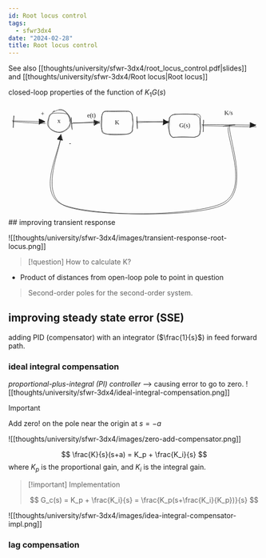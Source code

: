 ```yaml
---
id: Root locus control
tags:
  - sfwr3dx4
date: "2024-02-28"
title: Root locus control
---
```

See also [[thoughts/university/sfwr-3dx4/root_locus_control.pdf|slides]] and [[thoughts/university/sfwr-3dx4/Root locus|Root locus]]

closed-loop properties of the function of $K_1 G(s)$

<svg version="1.1" xmlns="http://www.w3.org/2000/svg" viewBox="0 0 652.1217638634798 291.00981025621786" width="652.1217638634798" height="291.00981025621786">
  <!-- svg-source:excalidraw -->

  <defs>
    <style class="style-fonts">
      @font-face {
        font-family: "Virgil";
        src: url("https://excalidraw.com/Virgil.woff2");
      }
      @font-face {
        font-family: "Cascadia";
        src: url("https://excalidraw.com/Cascadia.woff2");
      }
      @font-face {
        font-family: "Assistant";
        src: url("https://excalidraw.com/Assistant-Regular.woff2");
      }
    </style>

  </defs>
  <g stroke-linecap="round" transform="translate(102.69564715984916 12.754350387616796) rotate(0 28.59265624498471 28.592656244984482)"><path d="M28.23 -1.14 C33.55 -1.99, 40.43 -0.16, 45.21 4.13 C49.98 8.43, 55.2 18.12, 56.9 24.63 C58.61 31.14, 58.21 38.34, 55.44 43.2 C52.68 48.07, 45.99 51.66, 40.32 53.83 C34.66 56.01, 27.58 57.69, 21.46 56.25 C15.35 54.81, 6.91 50.42, 3.62 45.18 C0.33 39.95, 0.81 30.93, 1.74 24.85 C2.68 18.77, 1.23 11.19, 9.23 8.7 C17.24 6.2, 41.99 6.39, 49.76 9.88 C57.53 13.38, 56.54 29.88, 55.86 29.66 M15.4 4.02 C20.78 0.45, 29.24 -2.54, 35.32 -1.54 C41.39 -0.53, 47.87 4.96, 51.84 10.06 C55.8 15.15, 59.58 22.78, 59.1 29.03 C58.63 35.27, 53.14 42.85, 48.97 47.55 C44.8 52.25, 39.91 56.4, 34.07 57.22 C28.23 58.04, 19.8 55.64, 13.93 52.49 C8.06 49.34, 0.64 44.25, -1.13 38.31 C-2.9 32.36, 0.36 22.94, 3.31 16.83 C6.26 10.71, 15.22 3.61, 16.59 1.61 C17.96 -0.39, 11.52 4.51, 11.52 4.83" stroke="#1e1e1e" stroke-width="1" fill="none"></path></g><g transform="translate(126.57424771399837 31.12894550963665) rotate(0 4.495994567871094 10)"><text x="4.495994567871094" y="0" font-family="Virgil, Segoe UI Emoji" font-size="16px" fill="#1e1e1e" text-anchor="middle" style="white-space: pre;" direction="ltr" dominant-baseline="text-before-edge">x</text></g><g stroke-linecap="round" transform="translate(241.87104576286038 15.279605468890622) rotate(0 39.84175645754749 29.584534787217308)"><path d="M14.79 0 C26.69 0.94, 41.29 1.11, 64.89 0 M14.79 0 C34.03 -0.77, 50.34 -1.63, 64.89 0 M64.89 0 C75.16 -1.16, 78.15 4.32, 79.68 14.79 M64.89 0 C73.68 -1.18, 80.02 4.25, 79.68 14.79 M79.68 14.79 C78.38 24.96, 83.52 25.5, 79.68 44.38 M79.68 14.79 C81.75 23.8, 81.36 31.28, 79.68 44.38 M79.68 44.38 C80.71 52.09, 73.45 58.34, 64.89 59.17 M79.68 44.38 C82.34 54.92, 74.69 58.08, 64.89 59.17 M64.89 59.17 C49.87 60.27, 31.21 63.06, 14.79 59.17 M64.89 59.17 C55.86 60.21, 41.2 58.67, 14.79 59.17 M14.79 59.17 C1.64 56.39, 0.47 58.06, 0 44.38 M14.79 59.17 C7.12 58.75, 0.39 53.63, 0 44.38 M0 44.38 C-2.73 38.22, -1.77 24.71, 0 14.79 M0 44.38 C-0.53 32.37, 1.74 21.8, 0 14.79 M0 14.79 C3.39 3.43, 1.1 -1.42, 14.79 0 M0 14.79 C0.48 4.09, 4.93 0, 14.79 0" stroke="#1e1e1e" stroke-width="1" fill="none"></path></g><g transform="translate(276.8088028917946 34.86414025610793) rotate(0 4.903999328613281 10)"><text x="4.903999328613281" y="0" font-family="Virgil, Segoe UI Emoji" font-size="16px" fill="#1e1e1e" text-anchor="middle" style="white-space: pre;" direction="ltr" dominant-baseline="text-before-edge">K</text></g><g stroke-linecap="round" transform="translate(417.08730142273816 23.115706288102956) rotate(0 39.84175645754749 29.584534787217308)"><path d="M14.79 0 C36.31 -1.4, 54.71 -0.88, 64.89 0 M14.79 0 C24.66 -0.11, 35.25 -0.59, 64.89 0 M64.89 0 C78.04 -2.85, 83.2 1.72, 79.68 14.79 M64.89 0 C74.33 2.76, 79.67 9.17, 79.68 14.79 M79.68 14.79 C81.55 23.56, 81.67 40.45, 79.68 44.38 M79.68 14.79 C78.12 23.73, 81.16 34.81, 79.68 44.38 M79.68 44.38 C81.71 57.09, 72.07 56.61, 64.89 59.17 M79.68 44.38 C79.01 51.86, 75.93 57.49, 64.89 59.17 M64.89 59.17 C55.06 60.25, 40.89 57.09, 14.79 59.17 M64.89 59.17 C48.05 58.53, 35.07 58.67, 14.79 59.17 M14.79 59.17 C6.6 61.96, 1.48 52.55, 0 44.38 M14.79 59.17 C5.86 63.2, -0.62 52.35, 0 44.38 M0 44.38 C-4.09 29.62, -3.89 23.22, 0 14.79 M0 44.38 C-1.62 34.12, 1.18 21.71, 0 14.79 M0 14.79 C2.42 1, 8.08 1.46, 14.79 0 M0 14.79 C-4.45 7.1, 8.43 0.38, 14.79 0" stroke="#1e1e1e" stroke-width="1" fill="none"></path></g><g transform="translate(440.24907283389894 42.700241075320264) rotate(0 16.67998504638672 10)"><text x="16.67998504638672" y="0" font-family="Virgil, Segoe UI Emoji" font-size="16px" fill="#1e1e1e" text-anchor="middle" style="white-space: pre;" direction="ltr" dominant-baseline="text-before-edge">G(s)</text></g><g stroke-linecap="round"><g transform="translate(166.03529265201678 44.98910133229492) rotate(0 34.3564858840989 -1.9941705074807032)"><path d="M-2.42 1.6 C9.82 1.28, 59.41 -2.69, 70.86 -4 M1.46 0 C13.75 0.36, 58.07 0.36, 69.79 -0.37" stroke="#1e1e1e" stroke-width="1" fill="none"></path></g><g transform="translate(166.03529265201678 44.98910133229492) rotate(0 34.3564858840989 -1.9941705074807032)"><path d="M-2.62 -12.21 C-3.38 -11.54, -4.37 -6.45, -1.54 1.31 M-3.21 -14.09 C-2.89 -7.41, -2.8 -2.51, -2.5 0.92" stroke="#1e1e1e" stroke-width="1" fill="none"></path></g><g transform="translate(166.03529265201678 44.98910133229492) rotate(0 34.3564858840989 -1.9941705074807032)"><path d="M-0.51 17.71 C-1.48 12.13, -2.91 10.99, -1.54 1.31 M-1.09 15.83 C-1.25 11.75, -1.92 5.86, -2.5 0.92" stroke="#1e1e1e" stroke-width="1" fill="none"></path></g><g transform="translate(166.03529265201678 44.98910133229492) rotate(0 34.3564858840989 -1.9941705074807032)"><path d="M67.85 -1.96 L57.96 5.5 L56.38 -5.96 L69.67 -0.01" stroke="none" stroke-width="0" fill="#1e1e1e" fill-rule="evenodd"></path><path d="M70.65 0.78 C66.94 -0.39, 62.93 2.98, 57.26 6.05 M70.07 -1.1 C65.24 2.72, 60.12 4.64, 56.29 5.65 M57.34 7.12 C55.77 2.64, 54.99 -1.52, 56.69 -7.36 M55.87 6.2 C56.15 2.66, 55.58 -1.04, 56.49 -6.18 M55.26 -6.82 C59.62 -5.77, 66.49 -3.82, 70.08 0.72 M55.67 -6.83 C59.48 -5.24, 61.5 -4.75, 70.04 0.15 M69.79 -0.37 C69.79 -0.37, 69.79 -0.37, 69.79 -0.37 M69.79 -0.37 C69.79 -0.37, 69.79 -0.37, 69.79 -0.37" stroke="#1e1e1e" stroke-width="1" fill="none"></path></g></g><mask></mask><g stroke-linecap="round"><g transform="translate(331.52020450385044 45.51497919458052) rotate(0 41.330875948773155 -1.791108758676728)"><path d="M2.51 -0.98 C16.78 -1.83, 71.5 -4.01, 84.86 -4.8 M0.43 -3.98 C14.6 -4.48, 70.41 -1.87, 83.81 -1.83" stroke="#1e1e1e" stroke-width="1" fill="none"></path></g><g transform="translate(331.52020450385044 45.51497919458052) rotate(0 41.330875948773155 -1.791108758676728)"><path d="M1.3 -14.79 C1.37 -11.91, 1.08 -8.33, 1.34 -0.02 M1.54 -16.55 C2.63 -10.24, 1.82 -4.43, 2.88 -0.9" stroke="#1e1e1e" stroke-width="1" fill="none"></path></g><g transform="translate(331.52020450385044 45.51497919458052) rotate(0 41.330875948773155 -1.791108758676728)"><path d="M2.67 15.18 C2.34 9.93, 1.68 5.36, 1.34 -0.02 M2.91 13.42 C3.26 7.86, 1.9 1.8, 2.88 -0.9" stroke="#1e1e1e" stroke-width="1" fill="none"></path></g><g transform="translate(331.52020450385044 45.51497919458052) rotate(0 41.330875948773155 -1.791108758676728)"><path d="M82.04 -1.18 L69.05 5.22 L70.02 -10.15 L82.13 -1.72" stroke="none" stroke-width="0" fill="#1e1e1e" fill-rule="evenodd"></path><path d="M83.29 -0.65 C79.42 -0.09, 75.21 1.03, 68.88 5.1 M83.53 -2.41 C78.84 0.42, 72.3 2.66, 70.42 4.22 M69.77 3.5 C70.09 0.64, 71.16 -5.67, 71.15 -8.68 M69.69 4.76 C69.92 1.58, 70.78 -0.62, 70.98 -8.5 M69.43 -8.94 C73.2 -5.63, 77.77 -5.51, 83.18 -2.59 M70.39 -8.87 C75.08 -6.12, 78.93 -4.25, 83.96 -1.42 M83.81 -1.83 C83.81 -1.83, 83.81 -1.83, 83.81 -1.83 M83.81 -1.83 C83.81 -1.83, 83.81 -1.83, 83.81 -1.83" stroke="#1e1e1e" stroke-width="1" fill="none"></path></g></g><mask></mask><g stroke-linecap="round"><g transform="translate(505.63263732407813 52.83040886301478) rotate(0 67.95799859957015 0.5831516888715669)"><path d="M-0.24 -0.23 C22.27 0.09, 113.65 2.5, 136.49 2.69 M-3.82 -2.82 C18.25 -3.39, 111.35 -2.62, 134.56 -1.49" stroke="#1e1e1e" stroke-width="1" fill="none"></path></g><g transform="translate(505.63263732407813 52.83040886301478) rotate(0 67.95799859957015 0.5831516888715669)"><path d="M-0.03 -14.92 C0.84 -9.51, -0.22 -5.74, -1.27 -0.75 M-0.04 -14.53 C-0.03 -11.3, 0.06 -7.78, -0.69 -0.61" stroke="#1e1e1e" stroke-width="1" fill="none"></path></g><g transform="translate(505.63263732407813 52.83040886301478) rotate(0 67.95799859957015 0.5831516888715669)"><path d="M-0.7 15.07 C0.32 9.98, -0.5 3.24, -1.27 -0.75 M-0.71 15.46 C-0.62 11.76, -0.38 8.35, -0.69 -0.61" stroke="#1e1e1e" stroke-width="1" fill="none"></path></g><g transform="translate(505.63263732407813 52.83040886301478) rotate(0 67.95799859957015 0.5831516888715669)"><path d="M134.34 -0.94 L121.17 4.69 L121.29 -8.78 L135.62 -2.03" stroke="none" stroke-width="0" fill="#1e1e1e" fill-rule="evenodd"></path><path d="M134.44 -1.18 C130.58 1.07, 124.83 1.68, 119.79 3.99 M134.43 -0.8 C131.31 0.31, 128.3 1.74, 120.37 4.13 M120.3 3.42 C120.71 0.63, 121.41 -1.64, 121.82 -8.4 M120.45 4.38 C121.26 1.58, 120.55 -1.15, 120.52 -8.06 M122.37 -7.6 C125.34 -5.36, 132.01 -2.55, 135.83 -2.72 M121.47 -7.63 C125.8 -6.1, 131.83 -2.9, 134.32 -0.95 M134.56 -1.49 C134.56 -1.49, 134.56 -1.49, 134.56 -1.49 M134.56 -1.49 C134.56 -1.49, 134.56 -1.49, 134.56 -1.49" stroke="#1e1e1e" stroke-width="1" fill="none"></path></g></g><mask></mask><g stroke-linecap="round"><g transform="translate(573.3250936367513 54.16853372051446) rotate(0 -219.76227596470608 101.63500863190347)"><path d="M-0.33 -2.2 C-3.14 31.45, 54.5 169.05, -17.52 203.2 C-89.55 237.35, -362.37 232.13, -432.48 202.71 C-502.6 173.29, -436.99 56.57, -438.21 26.69 M-3.95 2.78 C-6.98 35.49, 51.31 165.21, -19.23 199 C-89.76 232.79, -357.54 235.12, -427.15 205.52 C-496.77 175.92, -434.19 51.76, -436.91 21.39" stroke="#1e1e1e" stroke-width="1" fill="none"></path></g><g transform="translate(573.3250936367513 54.16853372051446) rotate(0 -219.76227596470608 101.63500863190347)"><path d="M13.39 -3.41 C11.27 -4.95, 6.06 -2.29, 0.39 -2.36 M13.86 -4.02 C11.35 -3.47, 7.76 -3.15, -0.56 -1.8" stroke="#1e1e1e" stroke-width="1" fill="none"></path></g><g transform="translate(573.3250936367513 54.16853372051446) rotate(0 -219.76227596470608 101.63500863190347)"><path d="M-16.41 0.07 C-10.33 -2.4, -7.32 -0.7, 0.39 -2.36 M-15.94 -0.55 C-11.59 -0.65, -8.29 -1.13, -0.56 -1.8" stroke="#1e1e1e" stroke-width="1" fill="none"></path></g><g transform="translate(573.3250936367513 54.16853372051446) rotate(0 -219.76227596470608 101.63500863190347)"><path d="M-438.02 21.67 L-433.98 36.47 L-446.96 33.14 L-436.25 20.63" stroke="none" stroke-width="0" fill="#1e1e1e" fill-rule="evenodd"></path><path d="M-438.09 21.91 C-435.09 23.94, -435.24 30.15, -432.74 35.82 M-437.63 21.3 C-435.79 24.91, -435.13 28.21, -433.69 36.38 M-433.52 35.69 C-437.46 36.04, -441.19 33.46, -445.97 33.88 M-433.01 35.88 C-437.56 35.63, -443.22 33.96, -445.7 32.81 M-445.84 32.57 C-444.05 27.8, -439.86 25.7, -437.59 22.04 M-445.99 33.37 C-442.72 29.24, -441.12 26.16, -436.24 21.71 M-436.91 21.39 C-436.91 21.39, -436.91 21.39, -436.91 21.39 M-436.91 21.39 C-436.91 21.39, -436.91 21.39, -436.91 21.39" stroke="#1e1e1e" stroke-width="1" fill="none"></path></g></g><mask></mask><g stroke-linecap="round"><g transform="translate(13.374511243850066 41.19861535462951) rotate(0 40.638383318238084 2.520048369766755)"><path d="M0.05 0.88 C13.35 1.94, 69.18 5.6, 82.37 6.01 M-3.37 -1.11 C9.42 -0.89, 66.02 0.42, 80.73 1.53" stroke="#1e1e1e" stroke-width="1" fill="none"></path></g><g transform="translate(13.374511243850066 41.19861535462951) rotate(0 40.638383318238084 2.520048369766755)"><path d="M1.5 -13.5 C1.15 -9.36, -0.65 -3.77, -1.03 2.12 M0.55 -14.34 C-0.11 -9.69, 0.94 -5.79, -0.09 0.54" stroke="#1e1e1e" stroke-width="1" fill="none"></path></g><g transform="translate(13.374511243850066 41.19861535462951) rotate(0 40.638383318238084 2.520048369766755)"><path d="M-0.47 16.43 C-0.02 8.86, -1.05 2.76, -1.03 2.12 M-1.42 15.6 C-1.23 11.33, 0.41 6.3, -0.09 0.54" stroke="#1e1e1e" stroke-width="1" fill="none"></path></g><g transform="translate(13.374511243850066 41.19861535462951) rotate(0 40.638383318238084 2.520048369766755)"><path d="M81.88 -0.12 L66.01 6.69 L65.51 -6.47 L80.04 -0.01" stroke="none" stroke-width="0" fill="#1e1e1e" fill-rule="evenodd"></path><path d="M81.2 2.12 C75.82 2.64, 68.97 4.61, 65.78 8.48 M80.25 1.28 C75.82 3.11, 73.03 4.24, 66.72 6.9 M66.21 6.82 C66.95 2.32, 68.42 -1.98, 67.54 -4.27 M67.34 6.95 C67.63 4.09, 67.39 1.53, 67.99 -5.5 M67.19 -4.5 C71.61 -5.39, 73.87 -3.52, 80.29 0.2 M67.08 -5.26 C73.3 -2.37, 77.59 -0.61, 80.91 2.09 M80.73 1.53 C80.73 1.53, 80.73 1.53, 80.73 1.53 M80.73 1.53 C80.73 1.53, 80.73 1.53, 80.73 1.53" stroke="#1e1e1e" stroke-width="1" fill="none"></path></g></g><mask></mask><g transform="translate(83.96710586635754 12.946998713404355) rotate(0 5 10)"><text x="0" y="0" font-family="Virgil, Segoe UI Emoji" font-size="16px" fill="#1e1e1e" text-anchor="start" style="white-space: pre;" direction="ltr" dominant-baseline="text-before-edge">+</text></g><g transform="translate(157.2776038959273 87.59041488896673) rotate(0 3.287994384765625 10)"><text x="0" y="0" font-family="Virgil, Segoe UI Emoji" font-size="16px" fill="#1e1e1e" text-anchor="start" style="white-space: pre;" direction="ltr" dominant-baseline="text-before-edge">-</text></g><g transform="translate(203.9713926977156 16.945753151381723) rotate(0 14.919990539550781 10)"><text x="0" y="0" font-family="Virgil, Segoe UI Emoji" font-size="16px" fill="#1e1e1e" text-anchor="start" style="white-space: pre;" direction="ltr" dominant-baseline="text-before-edge">e(t)</text></g><g transform="translate(559.4752410260517 10) rotate(0 13.247993469238281 10)"><text x="0" y="0" font-family="Virgil, Segoe UI Emoji" font-size="16px" fill="#1e1e1e" text-anchor="start" style="white-space: pre;" direction="ltr" dominant-baseline="text-before-edge">K/s</text></g></svg>
## improving transient response

![[thoughts/university/sfwr-3dx4/images/transient-response-root-locus.png]]
> [!question]
> How to calculate K?
- Product of distances from open-loop pole to point in question

> Second-order poles for the second-order system.

## improving steady state error (SSE)

adding PID (compensator) with an integrator ($\frac{1}{s}$) in feed forward path.

### ideal integral compensation
_proportional-plus-integral (PI) controller_
--> causing error to go to zero.
![[thoughts/university/sfwr-3dx4/ideal-integral-compensation.png]]
> [!important]
> Add zero! on the pole near the origin at $s=-a$

![[thoughts/university/sfwr-3dx4/images/zero-add-compensator.png]]

$$
\frac{K}{s}(s+a) = K_p + \frac{K_i}{s}
$$
where $K_p$ is the proportional gain, and $K_i$ is the integral gain.

> [!important] Implementation
>
> $$
> G_c(s) = K_p + \frac{K_i}{s} = \frac{K_p(s+\frac{K_i}{K_p})}{s}
> $$
 
![[thoughts/university/sfwr-3dx4/images/idea-integral-compensator-impl.png]]
### lag compensation
